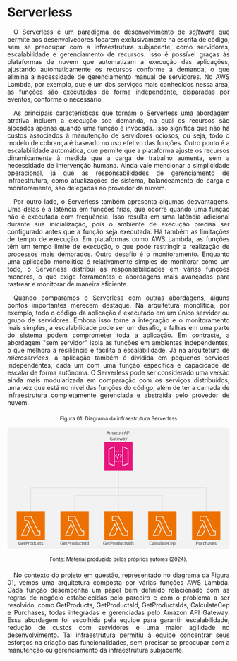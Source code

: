 <div align="justify">

# Serverless

&emsp;O Serverless é um paradigma de desenvolvimento de _software_ que permite aos desenvolvedores focarem exclusivamente na escrita de código, sem se preocupar com a infraestrutura subjacente, como servidores, escalabilidade e gerenciamento de recursos. Isso é possível graças às plataformas de nuvem que automatizam a execução das aplicações, ajustando automaticamente os recursos conforme a demanda, o que elimina a necessidade de gerenciamento manual de servidores. No AWS Lambda, por exemplo, que é um dos serviços mais conhecidos nessa área, as funções são executadas de forma independente, disparadas por eventos, conforme o necessário.

&emsp;As principais características que tornam o Serverless uma abordagem atrativa incluem a execução sob demanda, na qual os recursos são alocados apenas quando uma função é invocada. Isso significa que não há custos associados à manutenção de servidores ociosos, ou seja, todo o modelo de cobrança é baseado no uso efetivo das funções. Outro ponto é a escalabilidade automática, que permite que a plataforma ajuste os recursos dinamicamente à medida que a carga de trabalho aumenta, sem a necessidade de intervenção humana. Ainda vale mencionar a simplicidade operacional, já que as responsabilidades de gerenciamento de infraestrutura, como atualizações de sistema, balanceamento de carga e monitoramento, são delegadas ao provedor da nuvem.

&emsp;Por outro lado, o Serverless também apresenta algumas desvantagens. Uma delas é a latência em funções frias, que ocorre quando uma função não é executada com frequência. Isso resulta em uma latência adicional durante sua inicialização, pois o ambiente de execução precisa ser configurado antes que a função seja executada. Há também as limitações de tempo de execução. Em plataformas como AWS Lambda, as funções têm um tempo limite de execução, o que pode restringir a realização de processos mais demorados. Outro desafio é o monitoramento. Enquanto uma aplicação monolítica é relativamente simples de monitorar como um todo, o Serverless distribui as responsabilidades em várias funções menores, o que exige ferramentas e abordagens mais avançadas para rastrear e monitorar de maneira eficiente.

&emsp;Quando comparamos o Serverless com outras abordagens, alguns pontos importantes merecem destaque. Na arquitetura monolítica, por exemplo, todo o código da aplicação é executado em um único servidor ou grupo de servidores. Embora isso torne a integração e o monitoramento mais simples, a escalabilidade pode ser um desafio, e falhas em uma parte do sistema podem comprometer toda a aplicação. Em contraste, a abordagem "sem servidor" isola as funções em ambientes independentes, o que melhora a resiliência e facilita a escalabilidade. Já na arquitetura de _microservices_, a aplicação também é dividida em pequenos serviços independentes, cada um com uma função específica e capacidade de escalar de forma autônoma. O Serverless pode ser considerado uma versão ainda mais modularizada em comparação com os serviços distribuídos, uma vez que está no nível das funções do código, além de ter a camada de infraestrutura completamente gerenciada e abstraída pelo provedor de nuvem.

<div align="center">

<sub>Figura 01: Diagrama da infraestrutura Serverless</sub>

![Diagrama da infraestrutura Serverless](./img/diagrama_serverless.jpg)

<sup>Fonte: Material produzido pelos próprios autores (2024).</sup>

</div>

&emsp;No contexto do projeto em questão, representado no diagrama da Figura 01, vemos uma arquitetura composta por várias funções AWS Lambda. Cada função desempenha um papel bem definido relacionado com as regras de negócio estabelecidas pelo parceiro e com o problema a ser resolvido, como GetProducts, GetProductsId, GetProductsIds, CalculateCep e Purchases, todas integradas e gerenciadas pelo Amazon API Gateway. Essa abordagem foi escolhida pela equipe para garantir escalabilidade, redução de custos com servidores e uma maior agilidade no desenvolvimento. Tal infraestrutura permitiu à equipe concentrar seus esforços na criação das funcionalidades, sem precisar se preocupar com a manutenção ou gerenciamento da infraestrutura subjacente.

</div>